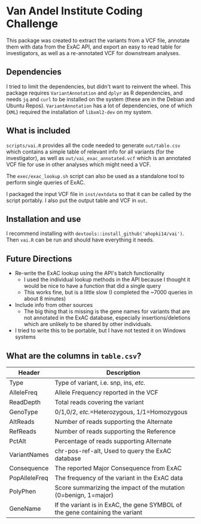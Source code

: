 # Van Andel Institute Coding Challenge
This package was created to extract the variants from a VCF file, annotate them
with data from the ExAC API, and export an easy to read table for investigators,
as well as a re-annotated VCF for downstream analyses. 

## Dependencies 
I tried to limit the dependencies, but didn't want to reinvent the wheel. This
package requires `VariantAnnotation` and `dplyr` as R dependencies, and needs 
`jq` and `curl` to be installed on the system (these are in the Debian and Ubuntu Repos).
`VariantAnnotation` has a lot of dependencies, one of which (`XML`) required the
installation of `libxml2-dev` on my system.

## What is included
`scripts/vai.R` provides all the code needed to generate `out/table.csv` which
contains a simple table of relevant info for all variants (for the
investigator), as well as `out/vai_exac_annotated.vcf` which is an annotated VCF
file for use in other analyses which might need a VCF. 

The `exec/exac_lookup.sh` script can also be used as a standalone tool to
perform single queries of ExAC. 

I packaged the input VCF file in `inst/extdata` so that it can be called by the
script portably. I also put the output table and VCF in `out`. 

## Installation and use
I recommend installing with `devtools::install_github('ahopki14/vai')`. Then
`vai.R` can be run and should have everything it needs. 

## Future Directions
* Re-write the ExAC lookup using the API's batch functionality
  * I used the individual lookup methods in the API because I thought it
would be nice to have a function that did a single query
  * This works fine, but is a little slow (I completed the ~7000
queries in about 8 minutes)
* Include info from other sources
  * The big thing that is missing is the gene names for variants that are
not annotated in the ExAC database, especially insertions/deletions which are
unlikely to be shared by other individuals.  
* I tried to write this to be portable, but I have not tested it on Windows
  systems 


## What are the columns in `table.csv`?
Header        | Description
--------------|------------
Type          | Type of variant, i.e. snp, ins, _etc._
AlleleFreq    | Allele Frequency reported in the VCF
ReadDepth     | Total reads covering the variant
GenoType      | 0/1,0/2, _etc._=Heterozygous, 1/1=Homozygous    
AltReads      | Number of reads supporting the Alternate
RefReads      | Number of reads supporting the Reference
PctAlt        | Percentage of reads supporting Alternate
VariantNames  | chr-pos-ref-alt, Used to query the ExAC database
Consequence   | The reported Major Consequence from ExAC
PopAlleleFreq | The frequency of the variant in the ExAC data
PolyPhen      | Score summarizing the impact of the mutation (0=benign, 1=major)
GeneName      | If the variant is in ExAC, the gene SYMBOL of the gene containing the variant




